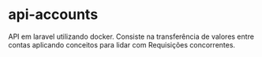 # api-accounts
API em laravel utilizando docker. Consiste na transferência de valores entre contas aplicando conceitos para lidar com Requisições concorrentes.
